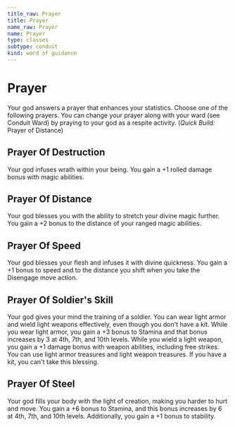 ```yaml
---
title_raw: Prayer
title: Prayer
name_raw: Prayer
name: Prayer
type: classes
subtype: conduit
kind: word of guidance
---
```


# Prayer

Your god answers a prayer that enhances your statistics. Choose one of the following prayers. You can change your prayer along with your ward (see Conduit Ward) by praying to your god as a respite activity. (*Quick Build:* Prayer of Distance)

## Prayer Of Destruction

Your god infuses wrath within your being. You gain a +1 rolled damage bonus with magic abilities.

## Prayer Of Distance

Your god blesses you with the ability to stretch your divine magic further. You gain a +2 bonus to the distance of your ranged magic abilities.

## Prayer Of Speed

Your god blesses your flesh and infuses it with divine quickness. You gain a +1 bonus to speed and to the distance you shift when you take the Disengage move action.

## Prayer Of Soldier's Skill

Your god gives your mind the training of a soldier. You can wear light armor and wield light weapons effectively, even though you don't have a kit. While you wear light armor, you gain a +3 bonus to Stamina and that bonus increases by 3 at 4th, 7th, and 10th levels. While you wield a light weapon, you gain a +1 damage bonus with weapon abilities, including free strikes. You can use light armor treasures and light weapon treasures. If you have a kit, you can't take this blessing.

## Prayer Of Steel

Your god fills your body with the light of creation, making you harder to hurt and move. You gain a +6 bonus to Stamina, and this bonus increases by 6 at 4th, 7th, and 10th levels. Additionally, you gain a +1 bonus to stability.
